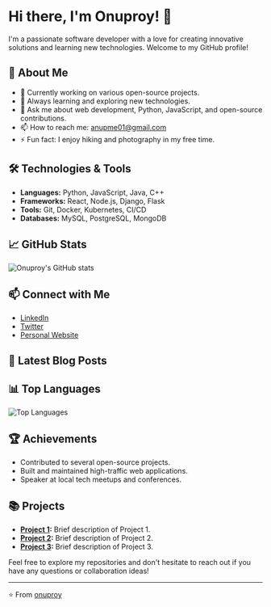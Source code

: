 # Hi there, I'm Onuproy! 👋

I'm a passionate software developer with a love for creating innovative solutions and learning new technologies. Welcome to my GitHub profile!

## 🚀 About Me

- 🔭 Currently working on various open-source projects.
- 🌱 Always learning and exploring new technologies.
- 💬 Ask me about web development, Python, JavaScript, and open-source contributions.
- 📫 How to reach me: [anupme01@gmail.com](mailto:anupme01@gmail.com)
- ⚡ Fun fact: I enjoy hiking and photography in my free time.

## 🛠️ Technologies & Tools

- **Languages:** Python, JavaScript, Java, C++
- **Frameworks:** React, Node.js, Django, Flask
- **Tools:** Git, Docker, Kubernetes, CI/CD
- **Databases:** MySQL, PostgreSQL, MongoDB

## 📈 GitHub Stats

![Onuproy's GitHub stats](https://github-readme-stats.vercel.app/api?username=onuproy&show_icons=true&theme=radical)

## 📫 Connect with Me

- [LinkedIn](https://www.linkedin.com/in/onuproy)
- [Twitter](https://twitter.com/onuproy)
- [Personal Website](https://onuproy.com)

## 📝 Latest Blog Posts

<!-- BLOG-POST-LIST:START -->
<!-- BLOG-POST-LIST:END -->

## 📊 Top Languages

![Top Languages](https://github-readme-stats.vercel.app/api/top-langs/?username=onuproy&layout=compact&theme=radical)

## 🏆 Achievements

- Contributed to several open-source projects.
- Built and maintained high-traffic web applications.
- Speaker at local tech meetups and conferences.

## 📚 Projects

- **[Project 1](https://hbd.lu/):** Brief description of Project 1.
- **[Project 2](https://kiddyevent.lu/):** Brief description of Project 2.
- **[Project 3](https://maxkremer.lu/):** Brief description of Project 3.

Feel free to explore my repositories and don't hesitate to reach out if you have any questions or collaboration ideas!

---

⭐️ From [onuproy](https://github.com/onuproy)
